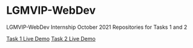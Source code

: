 # LGMVIP-WebDev
LGMVIP-WebDev Internship October 2021 Repositories for Tasks 1 and 2

[Task 1 Live Demo](https://garimabisht-task1.netlify.app)
[Task 2 Live Demo](https://garima-bisht-task2.netlify.app/)